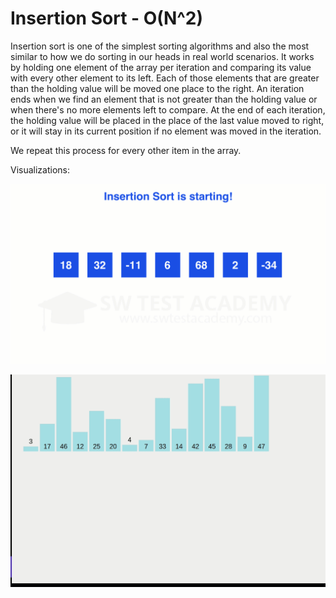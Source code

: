 # Insertion Sort - O(N^2)

Insertion sort is one of the simplest sorting algorithms and also the most similar to how we do sorting in our heads in real world scenarios. It works by holding one element of the array per iteration and comparing its value with every other element to its left. Each of those elements that are greater than the holding value will be moved one place to the right. An iteration ends when we find an element that is not greater than the holding value or when there's no more elements left to compare. At the end of each iteration, the holding value will be placed in the place of the last value moved to right, or it will stay in its current position if no element was moved in the iteration.


We repeat this process for every other item in the array.

Visualizations:

![alt text](../../../statics/images/insertion-sort.gif)

![alt text](../../../statics/images/insertion-sort-2.gif)
